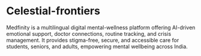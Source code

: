 # Celestial-frontiers
Medfinity is a multilingual digital mental-wellness platform offering AI-driven emotional support, doctor connections, routine tracking, and crisis management. It provides stigma-free, secure, and accessible care for students, seniors, and adults, empowering mental wellbeing across India.
